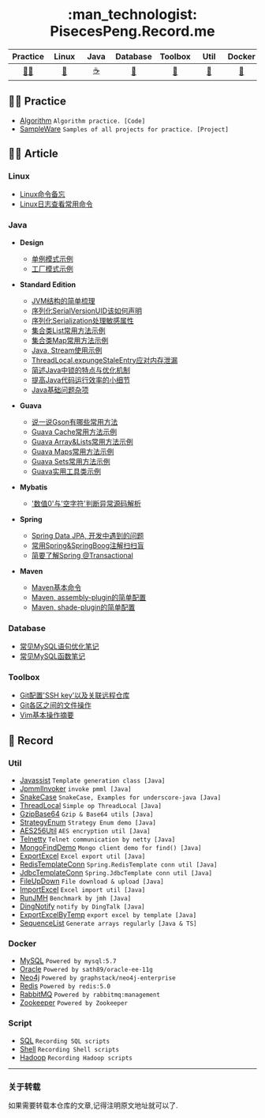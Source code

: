 <h1 align="center"> :man_technologist: PisecesPeng.Record.me </h1>

<div align="center">

| Practice | &nbsp;Linux&nbsp; | &nbsp;Java&nbsp; | Database | Toolbox | &nbsp;&nbsp;Util&nbsp;&nbsp; | Docker | Script |
| :---: | :---: | :---: | :---: | :---: | :---: | :---: | :---: |
| [:mountain_biking_man:](#mountain_biking_man-practice) | [:penguin:](#linux) | [:coffee:](#java) | [:open_file_folder:](#database) | [:nut_and_bolt:](#toolbox) | [:bookmark:](#util) | [:whale:](#docker) | [:page_with_curl:](#script) |

</div>

## :mountain_biking_man: Practice

- [Algorithm](https://github.com/PisecesPeng/PisecesPeng.record.me/issues?q=is%3Aissue+is%3Aclosed) ```Algorithm practice. [Code] ```
- [SampleWare](https://github.com/PisecesPeng/SampleWare) ``` Samples of all projects for practice. [Project] ```

## :man_artist: Article

### Linux

- [Linux命令备忘](https://github.com/PisecesPeng/PisecesPeng.record.me/blob/master/Linux/Linux%E5%91%BD%E4%BB%A4%E5%A4%87%E5%BF%98.md)
- [Linux日志查看常用命令](https://github.com/PisecesPeng/PisecesPeng.record.me/blob/master/Linux/Linux%E6%97%A5%E5%BF%97%E6%9F%A5%E7%9C%8B%E5%B8%B8%E7%94%A8%E5%91%BD%E4%BB%A4.md)

### Java

* **Design**
  
  - [单例模式示例](https://github.com/PisecesPeng/PisecesPeng.record.me/blob/master/Java/Design/%E5%8D%95%E4%BE%8B%E6%A8%A1%E5%BC%8F%E7%A4%BA%E4%BE%8B.md)
  - [工厂模式示例](https://github.com/PisecesPeng/PisecesPeng.record.me/blob/master/Java/Design/%E5%B7%A5%E5%8E%82%E6%A8%A1%E5%BC%8F%E7%A4%BA%E4%BE%8B.md)

* **Standard Edition**
  
  - [JVM结构的简单梳理](https://github.com/PisecesPeng/PisecesPeng.record.me/blob/master/Java/StandardEdition/JVM%E7%BB%93%E6%9E%84%E7%9A%84%E7%AE%80%E5%8D%95%E6%A2%B3%E7%90%86.md)
  - [序列化SerialVersionUID该如何声明](https://github.com/PisecesPeng/PisecesPeng.record.me/blob/master/Java/StandardEdition/Java%2C%20SerialVersionUID%E8%AF%A5%E5%A6%82%E4%BD%95%E5%A3%B0%E6%98%8E.md)
  - [序列化Serialization处理敏感属性](https://github.com/PisecesPeng/PisecesPeng.record.me/blob/master/Java/StandardEdition/Java%2C%20Serialization%E5%A4%84%E7%90%86%E6%95%8F%E6%84%9F%E5%B1%9E%E6%80%A7.md)
  - [集合类List常用方法示例](https://github.com/PisecesPeng/PisecesPeng.record.me/blob/master/Java/StandardEdition/Java%2C%20List%E5%B8%B8%E7%94%A8%E6%96%B9%E6%B3%95%E7%A4%BA%E4%BE%8B.md)
  - [集合类Map常用方法示例](https://github.com/PisecesPeng/PisecesPeng.record.me/blob/master/Java/StandardEdition/Java%2C%20Map%E5%B8%B8%E7%94%A8%E6%96%B9%E6%B3%95%E7%A4%BA%E4%BE%8B.md)
  - [Java, Stream使用示例](https://github.com/PisecesPeng/PisecesPeng.record.me/blob/master/Java/StandardEdition/Java%2C%20%E6%B5%81Stream%E4%BD%BF%E7%94%A8%E7%A4%BA%E4%BE%8B.md)
  - [ThreadLocal.expungeStaleEntry应对内存泄漏](https://github.com/PisecesPeng/PisecesPeng.record.me/blob/master/Java/StandardEdition/ThreadLocal%2C%20expungeStaleEntry%E6%96%B9%E6%B3%95%E8%AF%A6%E8%A7%A3.md)
  - [简述Java中锁的特点与优化机制](https://github.com/PisecesPeng/PisecesPeng.record.me/blob/master/Java/StandardEdition/%E7%AE%80%E8%BF%B0Java%E4%B8%AD%E9%94%81%E7%9A%84%E7%89%B9%E7%82%B9%E4%B8%8E%E4%BC%98%E5%8C%96%E6%9C%BA%E5%88%B6.md)
  - [提高Java代码运行效率的小细节](https://github.com/PisecesPeng/PisecesPeng.record.me/blob/master/Java/StandardEdition/%E6%8F%90%E9%AB%98Java%E4%BB%A3%E7%A0%81%E8%BF%90%E8%A1%8C%E6%95%88%E7%8E%87%E7%9A%84%E5%B0%8F%E7%BB%86%E8%8A%82.md)
  - [Java基础问题杂项](https://github.com/PisecesPeng/PisecesPeng.record.me/blob/master/Java/StandardEdition/Java%E5%9F%BA%E7%A1%80%E9%97%AE%E9%A2%98%E6%9D%82%E9%A1%B9.md)

* **Guava**
  
  - [说一说Gson有哪些常用方法](https://github.com/PisecesPeng/PisecesPeng.record.me/blob/master/Java/Guava/%E8%AF%B4%E4%B8%80%E8%AF%B4Gson%E6%9C%89%E5%93%AA%E4%BA%9B%E5%B8%B8%E7%94%A8%E6%96%B9%E6%B3%95.md)
  - [Guava Cache常用方法示例](https://github.com/PisecesPeng/PisecesPeng.record.me/blob/master/Java/Guava/Guava%20Cache%E5%B8%B8%E7%94%A8%E6%96%B9%E6%B3%95%E7%A4%BA%E4%BE%8B.md)
  - [Guava Array&Lists常用方法示例](https://github.com/PisecesPeng/PisecesPeng.record.me/blob/master/Java/Guava/Guava%20Array%20%26%20Lists%20%E5%B8%B8%E7%94%A8%E6%96%B9%E6%B3%95%E7%A4%BA%E4%BE%8B.md)
  - [Guava Maps常用方法示例](https://github.com/PisecesPeng/PisecesPeng.record.me/blob/master/Java/Guava/Guava%20Maps%E5%B8%B8%E7%94%A8%E6%96%B9%E6%B3%95%E7%A4%BA%E4%BE%8B.md)
  - [Guava Sets常用方法示例](https://github.com/PisecesPeng/PisecesPeng.record.me/blob/master/Java/Guava/Guava%20Sets%E5%B8%B8%E7%94%A8%E6%96%B9%E6%B3%95%E7%A4%BA%E4%BE%8B.md)
  - [Guava实用工具类示例](https://github.com/PisecesPeng/PisecesPeng.record.me/blob/PisecesPeng-patch-1/Java/Guava/Guava%E5%AE%9E%E7%94%A8%E5%B7%A5%E5%85%B7%E7%B1%BB%E7%A4%BA%E4%BE%8B.md)

* **Mybatis**
  
  - ['数值0'与'空字符'判断异常源码解析](https://github.com/PisecesPeng/PisecesPeng.record.me/blob/master/Java/Mybatis/'%E6%95%B0%E5%80%BC0'%E4%B8%8E'%E7%A9%BA%E5%AD%97%E7%AC%A6'%E5%88%A4%E6%96%AD%E5%BC%82%E5%B8%B8%E6%BA%90%E7%A0%81%E8%A7%A3%E6%9E%90.md)

* **Spring**
  
  - [Spring Data JPA, 开发中遇到的问题](https://github.com/PisecesPeng/PisecesPeng.record.me/blob/master/Java/Spring/Spring%20Data%20JPA%2C%20%E5%BC%80%E5%8F%91%E4%B8%AD%E9%81%87%E5%88%B0%E7%9A%84%E9%97%AE%E9%A2%98.md)
  - [常用Spring&SpringBoog注解扫扫盲](https://github.com/PisecesPeng/PisecesPeng.record.me/blob/master/Java/Spring/%E5%B8%B8%E7%94%A8Spring_SpringBoot%E6%B3%A8%E8%A7%A3%E6%89%AB%E7%9B%B2.md)
  - [简要了解Spring @Transactional](https://github.com/PisecesPeng/PisecesPeng.record.me/blob/master/Java/Spring/%E7%AE%80%E8%A6%81%E4%BA%86%E8%A7%A3Spring%20%40Transactional.md)

* **Maven**
  
  - [Maven基本命令](https://github.com/PisecesPeng/PisecesPeng.record.me/blob/master/Java/Maven/Maven%E5%9F%BA%E6%9C%AC%E5%91%BD%E4%BB%A4.md)
  - [Maven, assembly-plugin的简单配置](https://github.com/PisecesPeng/PisecesPeng.record.me/blob/master/Java/Maven/Maven%2C%20assembly-plugin%E7%9A%84%E7%AE%80%E5%8D%95%E9%85%8D%E7%BD%AE.md)
  - [Maven, shade-plugin的简单配置](https://github.com/PisecesPeng/PisecesPeng.record.me/blob/master/Java/Maven/Maven%2C%20shade-plugin%E7%9A%84%E7%AE%80%E5%8D%95%E9%85%8D%E7%BD%AE.md)

### Database

- [常见MySQL语句优化笔记](https://github.com/PisecesPeng/PisecesPeng.record.me/blob/master/Database/%E5%B8%B8%E8%A7%81MySQL%E8%AF%AD%E5%8F%A5%E4%BC%98%E5%8C%96%E7%AC%94%E8%AE%B0.md)
- [常见MySQL函数笔记](https://github.com/PisecesPeng/PisecesPeng.record.me/blob/master/Database/%E5%B8%B8%E8%A7%81MySQL%E5%87%BD%E6%95%B0%E7%AC%94%E8%AE%B0.md)

### Toolbox

- [Git配置'SSH key'以及关联远程仓库](https://github.com/PisecesPeng/PisecesPeng.record.me/blob/master/Toolbox/Git%E9%85%8D%E7%BD%AE'SSH%20key'%E4%BB%A5%E5%8F%8A%E5%85%B3%E8%81%94%E8%BF%9C%E7%A8%8B%E4%BB%93%E5%BA%93.md)
- [Git各区之间的文件操作](https://github.com/PisecesPeng/PisecesPeng.record.me/blob/master/Toolbox/Git%E5%90%84%E5%8C%BA%E4%B9%8B%E9%97%B4%E7%9A%84%E6%96%87%E4%BB%B6%E6%93%8D%E4%BD%9C.md)
- [Vim基本操作摘要](https://github.com/PisecesPeng/PisecesPeng.record.me/blob/master/Toolbox/Vim%E5%9F%BA%E6%9C%AC%E6%93%8D%E4%BD%9C%E6%91%98%E8%A6%81.md)

## :memo: Record

### Util

- [Javassist](https://github.com/PisecesPeng/SampleWare/tree/master/A1JavaUtils/Javassist) ``` Template generation class [Java] ```
- [JpmmlInvoker](https://github.com/PisecesPeng/SampleWare/tree/master/A1JavaUtils/JpmmlInvoker) ``` invoke pmml [Java] ```
- [SnakeCase](https://github.com/PisecesPeng/SampleWare/tree/master/A1JavaUtils/SnakeCase) ``` SnakeCase, Examples for underscore-java [Java] ```
- [ThreadLocal](https://github.com/PisecesPeng/SampleWare/tree/master/A1JavaUtils/ThreadLocal) ``` Simple op ThreadLocal [Java] ```
- [GzipBase64](https://github.com/PisecesPeng/SampleWare/tree/master/A1JavaUtils/GzipBase64) ``` Gzip & Base64 utils [Java] ```
- [StrategyEnum](https://github.com/PisecesPeng/SampleWare/tree/master/A1JavaUtils/StrategyEnum) ``` Strategy Enum demo [Java] ```
- [AES256Util](https://github.com/PisecesPeng/SampleWare/tree/master/A1JavaUtils/AES256) ``` AES encryption util [Java] ```
- [Telnetty](https://github.com/PisecesPeng/SampleWare/tree/master/A1JavaUtils/Telnetty) ``` Telnet communication by netty [Java] ```
- [MongoFindDemo](https://github.com/PisecesPeng/SampleWare/tree/master/A1JavaUtils/MongoFindDemo) ``` Mongo client demo for find() [Java] ```
- [ExportExcel](https://github.com/PisecesPeng/SampleWare/tree/master/A1JavaUtils/ExportExcel) ``` Excel export util [Java] ```
- [RedisTemplateConn](https://github.com/PisecesPeng/SampleWare/tree/master/A1JavaUtils/RedisTemplateConnUtil) ``` Spring.RedisTemplate conn util [Java] ```
- [JdbcTemplateConn](https://github.com/PisecesPeng/SampleWare/tree/master/A1JavaUtils/JdbcTemplateConnUtil) ``` Spring.JdbcTemplate conn util [Java] ```
- [FileUpDown](https://github.com/PisecesPeng/SampleWare/tree/master/A1JavaUtils/FileUpDown) ``` File download & upload [Java] ```
- [ImportExcel](https://github.com/PisecesPeng/SampleWare/tree/master/A1JavaUtils/ImportExcel) ``` Excel import util [Java] ```
- [RunJMH](https://github.com/PisecesPeng/SampleWare/tree/master/A1JavaUtils/RunJMH) ``` Benchmark by jmh [Java] ```
- [DingNotify](https://github.com/PisecesPeng/SampleWare/tree/master/A1JavaUtils/DingNotify) ``` notify by DingTalk [Java] ```
- [ExportExcelByTemp](https://github.com/PisecesPeng/SampleWare/tree/master/A1JavaUtils/ExportExcelByTemp) ``` export excel by template [Java] ```
- [SequenceList](https://github.com/PisecesPeng/SampleWare/tree/master/A1JavaUtils/SequenceList) ``` Generate arrays regularly [Java & TS] ```

### Docker

- [MySQL](https://github.com/PisecesPeng/SampleWare/tree/master/A1Docker/MySQL) ``` Powered by mysql:5.7 ```
- [Oracle](https://github.com/PisecesPeng/SampleWare/tree/master/A1Docker/Oracle-ee-11g) ``` Powered by sath89/oracle-ee-11g ```
- [Neo4j](https://github.com/PisecesPeng/SampleWare/tree/master/A1Docker/Neo4j-enterprise) ``` Powered by graphstack/neo4j-enterprise ```
- [Redis](https://github.com/PisecesPeng/SampleWare/tree/master/A1Docker/Redis) ``` Powered by redis:5.0 ```
- [RabbitMQ](https://github.com/PisecesPeng/SampleWare/tree/master/A1Docker/RabbitMQ) ``` Powered by rabbitmq:management ```
- [Zookeeper](https://github.com/PisecesPeng/SampleWare/tree/master/A1Docker/Zookeeper) ``` Powered by Zookeeper ```

### Script

- [SQL](https://github.com/PisecesPeng/SampleWare/tree/master/A1Script/SQL) ``` Recording SQL scripts ```
- [Shell](https://github.com/PisecesPeng/SampleWare/tree/master/A1Script/Shell) ``` Recording Shell scripts ```
- [Hadoop](https://github.com/PisecesPeng/SampleWare/tree/master/A1Script/Hadoop) ``` Recording Hadoop scripts ```

<hr>

<h3> 关于转载 </h3>

如果需要转载本仓库的文章,记得注明原文地址就可以了.
